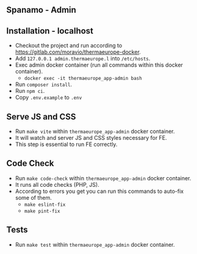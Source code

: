 ## Spanamo - Admin

## Installation - localhost
- Checkout the project and run according to https://gitlab.com/moravio/thermaeurope-docker.
- Add `127.0.0.1 admin.thermaeurope.l` into `/etc/hosts`.
- Exec admin docker container (run all commands within this docker container).
  - `docker exec -it thermaeurope_app-admin bash`
- Run `composer install`.
- Run `npm ci`.
- Copy `.env.example` to `.env`

## Serve JS and CSS
- Run `make vite` within `thermaeurope_app-admin` docker container.
- It will watch and server JS and CSS styles necessary for FE.
- This step is essential to run FE correctly.

## Code Check
- Run `make code-check` within `thermaeurope_app-admin` docker container.
- It runs all code checks (PHP, JS).
- According to errors you get you can run this commands to auto-fix some of them.
  - `make eslint-fix`
  - `make pint-fix`

## Tests
- Run `make test` within `thermaeurope_app-admin` docker container.
